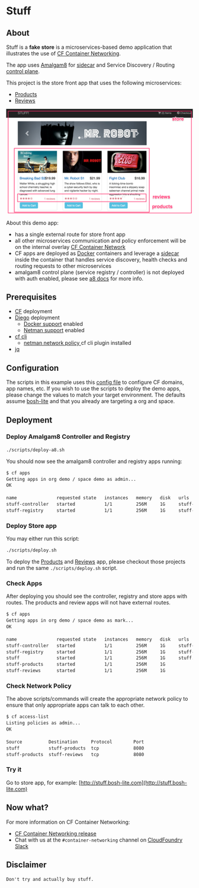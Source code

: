 # Stuff
## About
Stuff is a **fake store** is a microservices-based demo application that illustrates the use of [CF Container Networking](https://github.com/cloudfoundry-incubator/netman-release).

The app uses [Amalgam8](http://amalagam8.io) for [sidecar](https://www.amalgam8.io/docs/sidecar) and Service Discovery / Routing [control plane](https://www.amalgam8.io/docs/control-plane).

This project is the store front app that uses the following microservices:
- [Products](http://github.com/markstgodard/stuff-products)
- [Reviews](http://github.com/markstgodard/stuff-reviews)

![alt text](https://raw.githubusercontent.com/markstgodard/stuff/master/shop.png "Shop Stuff")

About this demo app:
- has a single external route for store front app
- all other microservices communication and policy enforcement will be on the internal overlay [CF Container Network](https://github.com/cloudfoundry-incubator/netman-release)
- CF apps are deployed as [Docker](https://docker.com) containers and leverage a [sidecar](https://www.amalgam8.io/docs/sidecar) inside the container that handles service discovery, health checks and routing requests to other microservices
- amalgam8 control plane (service registry / controller) is not deployed with auth enabled, please see [a8 docs](https://www.amalgam8.io/docs/sidecar/sidecar-configuration-options) for more info.


## Prerequisites
- [CF](https://github.com/cloudfoundry/cf-release) deployment
- [Diego](https://github.com/cloudfoundry/diego-release) deployment
  - [Docker support](https://github.com/cloudfoundry/diego-design-notes/blob/master/docker-support.md) enabled
  - [Netman support](https://github.com/cloudfoundry-incubator/netman-release) enabled
- [cf cli](http://docs.cloudfoundry.org/cf-cli)
  - [netman network policy ](https://github.com/cloudfoundry-incubator/netman-release/releases) cf cli plugin installed
- [jq](https://stedolan.github.io/jq/)

## Configuration
The scripts in this example uses this [config file](./scripts/cf.cfg) to configure CF domains, app names, etc.
If you wish to use the scripts to deploy the demo apps, please change the values to match your target environment.
The defaults assume [bosh-lite](https://github.com/cloudfoundry/bosh-lite) and that you already are targeting a org and space.

## Deployment

### Deploy Amalgam8 Controller and Registry
```sh
./scripts/deploy-a8.sh
```

You should now see the amalgam8 controller and registry apps running:
```sh
$ cf apps
Getting apps in org demo / space demo as admin...
OK

name               requested state   instances   memory   disk   urls
stuff-controller   started           1/1         256M     1G     stuff-controller.bosh-lite.com
stuff-registry     started           1/1         256M     1G     stuff-registry.bosh-lite.com
```

### Deploy Store app

You may either run this script:
```sh
./scripts/deploy.sh
```

To deploy the [Products](https://github.com/markstgodard/stuff-products) and [Reviews](https://github.com/markstgodard/stuff-reviews) app, please checkout those projects and run the same `./scripts/deploy.sh` script.


### Check Apps
After deploying you should see the controller, registry and store apps with routes. The products and review apps will not have external routes.
```sh
$ cf apps
Getting apps in org demo / space demo as mark...
OK

name               requested state   instances   memory   disk   urls
stuff-controller   started           1/1         256M     1G     stuff-controller.bosh-lite.com
stuff-registry     started           1/1         256M     1G     stuff-registry.bosh-lite.com
stuff              started           1/1         256M     1G     stuff.bosh-lite.com
stuff-products     started           1/1         256M     1G
stuff-reviews      started           1/1         256M     1G
```

### Check Network Policy
The above scripts/commands will create the appropriate network policy to ensure that only appropriate apps can talk to each other.
```sh
$ cf access-list
Listing policies as admin...
OK

Source          Destination     Protocol        Port
stuff           stuff-products  tcp             8080
stuff-products  stuff-reviews   tcp             8080
```

### Try it
Go to store app, for example: [http://stuff.bosh-lite.com](http://stuff.bosh-lite.com)

## Now what?
For more information on CF Container Networking:
- [CF Container Networking release](https://gitcom.com/cloudfoundry-incubator/netman-release)
- Chat with us at the `#container-networking` channel on [CloudFoundry Slack](http://slack.cloudfoundry.org/)


## Disclaimer
`Don't try and actually buy stuff.`
